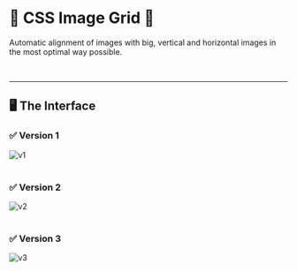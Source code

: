 # 🎨 CSS Image Grid 🎨

Automatic alignment of images with big, vertical and horizontal images in the most optimal way possible.

<br><hr>

## 🖥️ The Interface

### ✅ Version 1

![v1](https://user-images.githubusercontent.com/74038190/219849802-18dc5192-b678-4fa7-9ad6-e253811e743c.png)
<br><br>

### ✅ Version 2

![v2](https://user-images.githubusercontent.com/74038190/219849807-dbd56140-b539-49a4-a934-735e7dcd6bae.png)
<br><br>

### ✅ Version 3

![v3](https://user-images.githubusercontent.com/74038190/219849811-0a2d297a-7faa-4843-8f5d-efddaec3fa21.png)
<br><br>
